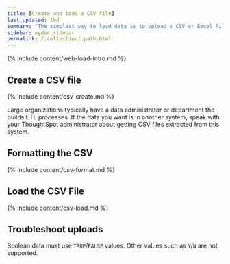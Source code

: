 ```yaml
---
title: [Create and load a CSV file]
last_updated: tbd
summary: "The simplest way to load data is to upload a CSV or Excel file from the ThoughtSpot Web interface. "
sidebar: mydoc_sidebar
permalink: /:collection/:path.html
---
```


{% include content/web-load-intro.md %}

## Create a CSV file

{% include content/csv-create.md %}

Large organizations typically have a data administrator or department the builds ETL processes. If the data you want is in another system, speak with your ThoughtSpot administrator about getting CSV files extracted from this system.

## Formatting the CSV

{% include content/csv-format.md %}

## Load the CSV File

{% include content/csv-load.md %}

## Troubleshoot uploads

Boolean data must use `TRUE`/`FALSE` values. Other values such as `Y`/`N` are not supported.
